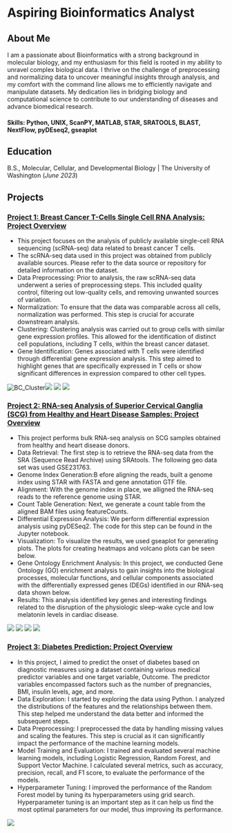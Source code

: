 # Aspiring Bioinformatics Analyst

## About Me
 I am a passionate about Bioinformatics with a strong background in molecular biology, and my enthusiasm for this field is rooted in my ability to unravel complex biological data.  I thrive on the challenge of preprocessing and normalizing data to uncover meaningful insights through analysis, and my comfort with the command line allows me to efficiently navigate and manipulate datasets.  My dedication lies in bridging biology and computational science to contribute to our understanding of diseases and advance biomedical research.

#### Skills: Python, UNIX, ScanPY, MATLAB, STAR, SRATOOLS, BLAST, NextFlow, pyDEseq2, gseaplot

## Education
B.S., Molecular, Cellular, and Developmental Biology | The University of Washington (_June 2023_)

## Projects
### [Project 1: Breast Cancer T-Cells Single Cell RNA Analysis: Project Overview](https://github.com/JoshTjan/Breast_Cancer_Tcells_SCRNA_Analysis_Project)
* This project focuses on the analysis of publicly available single-cell RNA sequencing (scRNA-seq) data related to breast cancer T cells. 
* The scRNA-seq data used in this project was obtained from publicly available sources. Please refer to the data source or repository for detailed information on the dataset.
* Data Preprocessing: Prior to analysis, the raw scRNA-seq data underwent a series of preprocessing steps. This included quality control, filtering out low-quality cells, and removing unwanted sources of variation.
* Normalization: To ensure that the data was comparable across all cells, normalization was performed. This step is crucial for accurate downstream analysis.
* Clustering: Clustering analysis was carried out to group cells with similar gene expression profiles. This allowed for the identification of distinct cell populations, including T cells, within the breast cancer dataset.
* Gene Identification: Genes associated with T cells were identified through differential gene expression analysis. This step aimed to highlight genes that are specifically expressed in T cells or show significant differences in expression compared to other cell types.
  
![BC_Cluster](/image/BC_Cluster_Labeled.png)![](/image/CD8+marker_dot.png)
![](/image/Memory_Tcell.png)
![](/image/cd4_dot.png)


### [Project 2: RNA-seq Analysis of Superior Cervical Ganglia (SCG) from Healthy and Heart Disease Samples: Project Overview](https://github.com/JoshTjan/RNA-seq-Analysis-of-Superior-Cervical-Ganglia-SCG-from-Healthy-and-Heart-Disease-Sample)
* This project performs bulk RNA-seq analysis on SCG samples obtained from healthy and heart disease donors.
* Data Retrieval: The first step is to retrieve the RNA-seq data from the SRA (Sequence Read Archive) using SRAtools. The following geo data set was used GSE231763.
* Genome Index Generation:B efore aligning the reads, built a genome index using STAR with FASTA and gene annotation GTF file.
* Alignment: With the genome index in place, we alligned the RNA-seq reads to the reference genome using STAR.
* Count Table Generation: Next, we generate a count table from the aligned BAM files using featureCounts.
*  Differential Expression Analysis: We perform differential expression analysis using pyDESeq2. The code for this step can be found in the Jupyter notebook.
*  Visualization: To visualize the results, we used gseaplot for generating plots. The plots for creating heatmaps and volcano plots can be seen below.
*  Gene Ontology Enrichment Analysis: In this project, we conducted Gene Ontology (GO) enrichment analysis to gain insights into the biological processes, molecular functions, and cellular components associated with the differentially expressed genes (DEGs) identified in our RNA-seq data shown below.
*  Results: This analysis identified key genes and interesting findings related to the disruption of the physiologic sleep-wake cycle and low melatonin levels in cardiac disease.

![](/image/DE_genes_heatmap.png)
![](/image/volcano.png)
![](/image/DE_genes_plot.png)
![](/image/enrichment.png)


### [Project 3: Diabetes Prediction: Project Overview](https://github.com/JoshTjan/Diabetes_Prediction)
* In this project, I aimed to predict the onset of diabetes based on diagnostic measures using a dataset containing various medical predictor variables and one target variable, Outcome. The predictor variables encompassed factors such as the number of pregnancies, BMI, insulin levels, age, and more.
* Data Exploration: I started by exploring the data using Python. I analyzed the distributions of the features and the relationships between them. This step helped me understand the data better and informed the subsequent steps.
* Data Preprocessing: I preprocessed the data by handling missing values and scaling the features. This step is crucial as it can significantly impact the performance of the machine learning models.
* Model Training and Evaluation: I trained and evaluated several machine learning models, including Logistic Regression, Random Forest, and Support Vector Machine. I calculated several metrics, such as accuracy, precision, recall, and F1 score, to evaluate the performance of the models.
* Hyperparameter Tuning: I improved the performance of the Random Forest model by tuning its hyperparameters using grid search. Hyperparameter tuning is an important step as it can help us find the most optimal parameters for our model, thus improving its performance.

![](/image/Dia_Pred.png)
